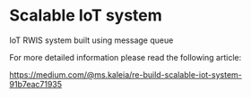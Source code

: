 # Scalable IoT system 
IoT RWIS system built using message queue


For more detailed information please read the following article:

https://medium.com/@ms.kaleia/re-build-scalable-iot-system-91b7eac71935

